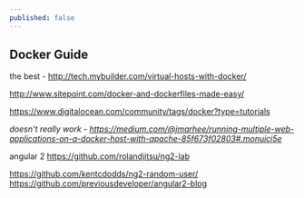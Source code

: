```yaml
---
published: false
---
```


## Docker Guide



the best - http://tech.mybuilder.com/virtual-hosts-with-docker/

http://www.sitepoint.com/docker-and-dockerfiles-made-easy/


https://www.digitalocean.com/community/tags/docker?type=tutorials





_doesn't really work - https://medium.com/@jmarhee/running-multiple-web-applications-on-a-docker-host-with-apache-85f673f02803#.monuici5e_


angular 2
https://github.com/rolandjitsu/ng2-lab

https://github.com/kentcdodds/ng2-random-user/
https://github.com/previousdeveloper/angular2-blog